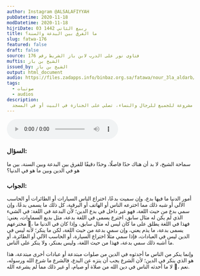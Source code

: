 ```yaml
---
author: Instagram @ALSALAFIYYAH
pubDatetime: 2020-11-18
modDatetime: 2020-11-18
hijriDate: 03 ربيع الثاني 1442
title: ما الفرق بين البدعة والسنة؟
slug: fatwa-176
featured: false
draft: false
source: فتاوى نور على الدرب لابن باز الشريط رقم 176
muftis: الشيخ بن باز
issued_by: الشيخ بن باز
output: html_document
audio: https://files.zadapps.info/binbaz.org.sa/fatawa/nour_3la_aldarb/nour_639/nour_63914.mp3
tags:
  - صوتيات
  - audios
description:
  الصلاة على الجنازة مشروعة للجميع للرجال والنساء، تصلي على الجنازة في البيت أو في المسجد
---
```


<audio controls>
 <source src="https://files.zadapps.info/binbaz.org.sa/fatawa/nour_3la_aldarb/nour_639/nour_63914.mp3" type="audio/mpeg"/><p>Your browser does not support the audio element.</p>
</audio>

### السؤال:
سماحة الشيخ، لا بد أن هناك حدًا فاصلًا، وحدًا دقيقًا للفرق بين البدعة وبين السنة، بين ما هو في الدين وبين ما هو في الدنيا؟

### الجواب:
أمور الدنيا ما فيها بدع، وإن سميت بدعًا، اختراع الناس السيارات أو الطائرات أو الحاسب الآلي أو شبه ذلك مما اخترعه الناس أو الهاتف أو البرقية، كل ذلك ما يسمى بدعًا، وإن سمي بدع من حيث اللغة، فهو غير داخل في بدع الدين؛ لأن البدعة في اللغة: في الشيء الذي لم يكن له مثال سابق، اخترع يسمى في اللغة بدعة، مثل بديع السماوات، يعني: مخترعهم ، فهذا في اللغة يطلق على ما كان ليس له مثال سابق، وإذا كان في الدنيا ما يسمى بدعة، ما يذم يعني، وإن سمي بدعة من حيث اللغة، لكن ما ينكر؛ لأنه ليس في الدين ليس في العبادات، فإذا سمي مثلًا اختراع السيارة، أو الحاسب الآلي أو الطائرة، أو ما أشبه ذلك سمي بدعة، فهذا من حيث اللغة، وليس بمنكر، ولا ينكر على الناس. 

وإنما ينكر من الناس ما أحدثوه في الدين من صلوات مبتدعة أو عبادات أخرى مبتدعة، هذا هو الذي ينكر في الدين؛ لأن الشرع يجب أن ينزه عن البدع، فالشرع ما شرع الله ورسوله، لا ما أحدثه الناس في دين الله من صلاة أو صيام، أو غير ذلك مما لم يشرعه الله ، نعم.


